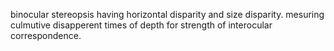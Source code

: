 binocular stereopsis having horizontal disparity and size disparity.
mesuring culmutive disapperent times of depth for strength of interocular correspondence.
